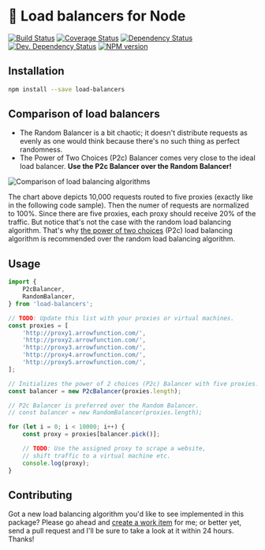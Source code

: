 # &#129337; Load balancers for Node

[![Build Status](https://img.shields.io/travis/paulborza/load-balancers/master.svg?style=flat)](https://travis-ci.org/paulborza/load-balancers)
[![Coverage Status](https://img.shields.io/coveralls/paulborza/load-balancers/master.svg?style=flat)](https://coveralls.io/r/paulborza/load-balancers?branch=master)
[![Dependency Status](https://img.shields.io/david/paulborza/load-balancers.svg?style=flat)](https://david-dm.org/paulborza/load-balancers)
[![Dev. Dependency Status](https://img.shields.io/david/dev/paulborza/load-balancers.svg?style=flat)](https://david-dm.org/paulborza/load-balancers?type=dev)
[![NPM version](https://img.shields.io/npm/v/load-balancers.svg?style=flat)](https://www.npmjs.com/package/load-balancers)

## Installation

```bash
npm install --save load-balancers
```

## Comparison of load balancers

- The Random Balancer is a bit chaotic; it doesn't distribute requests as evenly as one would think because there's no such thing as perfect randomness.
- The Power of Two Choices (P2c) Balancer comes very close to the ideal load balancer. **Use the P2c Balancer over the Random Balancer!**

![Comparison of load balancing algorithms](https://raw.githubusercontent.com/paulborza/load-balancers/master/docs/errors.png)

The chart above depicts 10,000 requests routed to five proxies (exactly like in the following code sample).
Then the numer of requests are normalized to 100%. Since there are five proxies, each proxy should receive 20% of the traffic.
But notice that's not the case with the random load balancing algorithm.
That's why [the power of two choices](http://www.eecs.harvard.edu/~michaelm/postscripts/tpds2001.pdf) (P2c) load balancing algorithm is recommended over the random load balancing algorithm.

## Usage

```javascript
import {
    P2cBalancer,
    RandomBalancer,
} from 'load-balancers';

// TODO: Update this list with your proxies or virtual machines.
const proxies = [
    'http://proxy1.arrowfunction.com/',
    'http://proxy2.arrowfunction.com/',
    'http://proxy3.arrowfunction.com/',
    'http://proxy4.arrowfunction.com/',
    'http://proxy5.arrowfunction.com/',
];

// Initializes the power of 2 choices (P2c) Balancer with five proxies.
const balancer = new P2cBalancer(proxies.length);

// P2c Balancer is preferred over the Random Balancer.
// const balancer = new RandomBalancer(proxies.length);

for (let i = 0; i < 10000; i++) {
    const proxy = proxies[balancer.pick()];

    // TODO: Use the assigned proxy to scrape a website,
    // shift traffic to a virtual machine etc.
    console.log(proxy);
}
```

## Contributing

Got a new load balancing algorithm you'd like to see implemented in this package?
Please go ahead and [create a work item](https://github.com/paulborza/load-balancers/issues/new) for me; or better yet, send a pull request and I'll be sure to take a look at it within 24 hours. Thanks!
